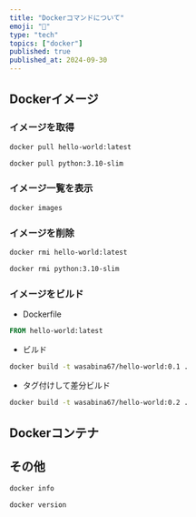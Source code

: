 ```yaml
---
title: "Dockerコマンドについて"
emoji: "🐋"
type: "tech"
topics: ["docker"]
published: true
published_at: 2024-09-30
---
```


## Dockerイメージ

### イメージを取得

```bash
docker pull hello-world:latest
```

```bash
docker pull python:3.10-slim
```

### イメージ一覧を表示

```bash
docker images
```

### イメージを削除

```bash
docker rmi hello-world:latest
```

```bash
docker rmi python:3.10-slim
```

### イメージをビルド

- Dockerfile

```Dockerfile
FROM hello-world:latest
```

- ビルド

```bash
docker build -t wasabina67/hello-world:0.1 .
```

- タグ付けして差分ビルド

```bash
docker build -t wasabina67/hello-world:0.2 .
```

## Dockerコンテナ

## その他

```bash
docker info
```

```bash
docker version
```
